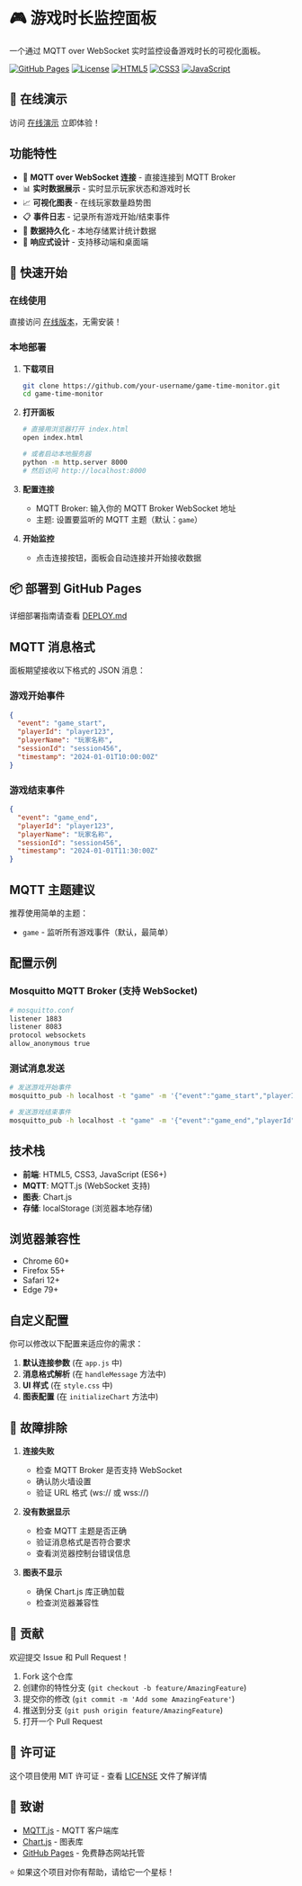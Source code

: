 # 🎮 游戏时长监控面板

一个通过 MQTT over WebSocket 实时监控设备游戏时长的可视化面板。

[![GitHub Pages](https://img.shields.io/badge/GitHub%20Pages-部署-brightgreen)](https://your-username.github.io/game-time-monitor/)
[![License](https://img.shields.io/badge/License-MIT-blue.svg)](LICENSE)
[![HTML5](https://img.shields.io/badge/HTML5-E34F26?logo=html5&logoColor=white)](https://developer.mozilla.org/en-US/docs/Web/HTML)
[![CSS3](https://img.shields.io/badge/CSS3-1572B6?logo=css3&logoColor=white)](https://developer.mozilla.org/en-US/docs/Web/CSS)
[![JavaScript](https://img.shields.io/badge/JavaScript-F7DF1E?logo=javascript&logoColor=black)](https://developer.mozilla.org/en-US/docs/Web/JavaScript)

## 🌟 在线演示

访问 [在线演示](https://fyx0730.github.io/game-time-monitor/) 立即体验！


## 功能特性

- 🔗 **MQTT over WebSocket 连接** - 直接连接到 MQTT Broker
- 📊 **实时数据展示** - 实时显示玩家状态和游戏时长
- 📈 **可视化图表** - 在线玩家数量趋势图
- 📋 **事件日志** - 记录所有游戏开始/结束事件
- 💾 **数据持久化** - 本地存储累计统计数据
- 📱 **响应式设计** - 支持移动端和桌面端

## 🚀 快速开始

### 在线使用
直接访问 [在线版本](https://fyx0730.github.io/game-time-monitor/)，无需安装！

### 本地部署
1. **下载项目**
   ```bash
   git clone https://github.com/your-username/game-time-monitor.git
   cd game-time-monitor
   ```

2. **打开面板**
   ```bash
   # 直接用浏览器打开 index.html
   open index.html
   
   # 或者启动本地服务器
   python -m http.server 8000
   # 然后访问 http://localhost:8000
   ```

3. **配置连接**
   - MQTT Broker: 输入你的 MQTT Broker WebSocket 地址
   - 主题: 设置要监听的 MQTT 主题（默认：`game`）

4. **开始监控**
   - 点击连接按钮，面板会自动连接并开始接收数据

## 📦 部署到 GitHub Pages

详细部署指南请查看 [DEPLOY.md](DEPLOY.md)

## MQTT 消息格式

面板期望接收以下格式的 JSON 消息：

### 游戏开始事件
```json
{
  "event": "game_start",
  "playerId": "player123",
  "playerName": "玩家名称",
  "sessionId": "session456",
  "timestamp": "2024-01-01T10:00:00Z"
}
```

### 游戏结束事件
```json
{
  "event": "game_end",
  "playerId": "player123",
  "playerName": "玩家名称", 
  "sessionId": "session456",
  "timestamp": "2024-01-01T11:30:00Z"
}
```

## MQTT 主题建议

推荐使用简单的主题：
- `game` - 监听所有游戏事件（默认，最简单）

## 配置示例

### Mosquitto MQTT Broker (支持 WebSocket)
```bash
# mosquitto.conf
listener 1883
listener 8083
protocol websockets
allow_anonymous true
```

### 测试消息发送
```bash
# 发送游戏开始事件
mosquitto_pub -h localhost -t "game" -m '{"event":"game_start","playerId":"test123","playerName":"测试玩家","sessionId":"sess001","timestamp":"2024-01-01T10:00:00Z"}'

# 发送游戏结束事件  
mosquitto_pub -h localhost -t "game" -m '{"event":"game_end","playerId":"test123","playerName":"测试玩家","sessionId":"sess001","timestamp":"2024-01-01T11:30:00Z"}'
```

## 技术栈

- **前端**: HTML5, CSS3, JavaScript (ES6+)
- **MQTT**: MQTT.js (WebSocket 支持)
- **图表**: Chart.js
- **存储**: localStorage (浏览器本地存储)

## 浏览器兼容性

- Chrome 60+
- Firefox 55+
- Safari 12+
- Edge 79+

## 自定义配置

你可以修改以下配置来适应你的需求：

1. **默认连接参数** (在 `app.js` 中)
2. **消息格式解析** (在 `handleMessage` 方法中)
3. **UI 样式** (在 `style.css` 中)
4. **图表配置** (在 `initializeChart` 方法中)

## 🔧 故障排除

1. **连接失败**
   - 检查 MQTT Broker 是否支持 WebSocket
   - 确认防火墙设置
   - 验证 URL 格式 (ws:// 或 wss://)

2. **没有数据显示**
   - 检查 MQTT 主题是否正确
   - 验证消息格式是否符合要求
   - 查看浏览器控制台错误信息

3. **图表不显示**
   - 确保 Chart.js 库正确加载
   - 检查浏览器兼容性

## 🤝 贡献

欢迎提交 Issue 和 Pull Request！

1. Fork 这个仓库
2. 创建你的特性分支 (`git checkout -b feature/AmazingFeature`)
3. 提交你的修改 (`git commit -m 'Add some AmazingFeature'`)
4. 推送到分支 (`git push origin feature/AmazingFeature`)
5. 打开一个 Pull Request

## 📄 许可证

这个项目使用 MIT 许可证 - 查看 [LICENSE](LICENSE) 文件了解详情

## 🙏 致谢

- [MQTT.js](https://github.com/mqttjs/MQTT.js) - MQTT 客户端库
- [Chart.js](https://www.chartjs.org/) - 图表库
- [GitHub Pages](https://pages.github.com/) - 免费静态网站托管


⭐ 如果这个项目对你有帮助，请给它一个星标！
